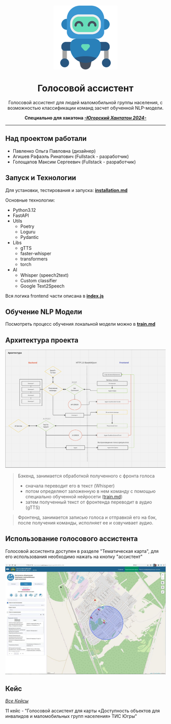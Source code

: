 <div align="center">
<p>
  <a href="https://gitlab.hackathon.uriit.ru/kematin2/11">
    <img src="images/robot.png" alt="ассистент" width="200px" height="200px"/>
  </a>
</p>

<h1>Голосовой ассистент</h1>

Голосовой ассистент для людей маломобильной группы населения, с возможностью классификации команд засчет обученной NLP-модели.

<b>Специально для хакатона <a href="https://хантатон.рф/2024/"><i>-Югорский Хантатон 2024-</i></a></b>
</div>

***

## Над проектом работали
- Павленко Ольга Павловна (дизайнер)
- Агишев Рафаэль Ринатович (Fullstack - разработчик)
- Голощапов Максим Сергеевич (Fullstack - разработчик)

## Запуск и Технологии

Для установки, тестирования и запуска: **[installation.md](docs/installation.md)**

Основные технологии:
- Python3.12
- FastAPI
- Utils
    - Poetry
    - Loguru
    - Pydantic
- Libs
    - gTTS
    - faster-whisper
    - transformers
    - torch
- AI
    - Whisper (speech2text)
    - Custom classifier
    - Google Text2Speech

Вся логика frontend части описана в **[index.js](src/component/js/index.js)**

## Обучение NLP Модели

Посмотреть процесс обучения локальной модели можно в **[train.md](docs/train.md)**

## Архитектура проекта
<img src="images/schema.png" alt="архитектура"/>

> Бэкенд, занимается обработкой полученного с фронта голоса
> - сначала переводит его в текст (Whisper)
> - потом определяют заложенную в нем команду с помощью специально обученной нейросети ([train.md](docs/train.md))
> - затем полученный текст от фронтенда переводит в аудио (gTTS)

> Фронтенд, занимается записью голоса и отправкой его на бэк, после получения команды, исполняет ее и озвучивает аудио.

## Использование голосового ассистента 
Голосовой ассистента доступен в разделе "Тематическая карта", для его использования необходимо нажать на кнопку "ассистент"

<img src="images/hmao_map.jpg" alt="карта"/>

## Кейс

_[Все Кейсы](https://hackathon.uriit.ru/2024/tasks/)_

11 кейс - "Голосовой ассистент для карты «Доступность объектов для инвалидов и маломобильных групп населения» ТИС Югры"

